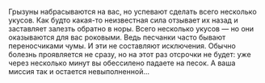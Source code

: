 Грызуны набрасываются на вас, но успевают сделать всего несколько укусов. Как будто какая-то неизвестная сила отзывает их назад и заставляет залезть обратно в норы. Всего несколько укусов — но они оказываются для вас роковыми. Ведь песчанки часто бывают переносчиками чумы. И эти не составляют исключения. Обычно болезнь проявляется не сразу, но на этот раз отсрочки не будет: уже через несколько минут вы обессилено падаете на песок. А ваша миссия так и остается невыполненной...

